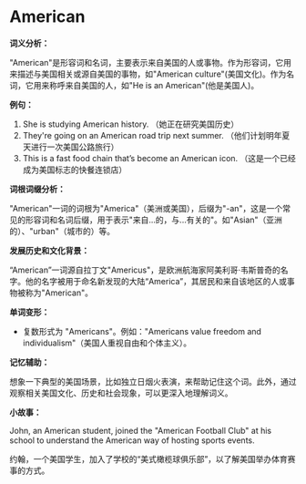 # American

**词义分析：**

  

"American"是形容词和名词，主要表示来自美国的人或事物。作为形容词，它用来描述与美国相关或源自美国的事物，如"American culture"(美国文化)。作为名词，它用来称呼来自美国的人，如"He is an American"(他是美国人)。

  

**例句：**

  

1.  She is studying American history. （她正在研究美国历史）
2.  They're going on an American road trip next summer. （他们计划明年夏天进行一次美国公路旅行）
3.  This is a fast food chain that’s become an American icon. （这是一个已经成为美国标志的快餐连锁店）

  

**词根词缀分析：**

  

"American"一词的词根为"America"（美洲或美国），后缀为"-an"，这是一个常见的形容词和名词后缀，用于表示"来自...的，与...有关的"。如"Asian"（亚洲的）、"urban"（城市的）等。

  

**发展历史和文化背景：**

  

“American”一词源自拉丁文"Americus"，是欧洲航海家阿美利哥·韦斯普奇的名字。他的名字被用于命名新发现的大陆“America”，其居民和来自该地区的人或事物被称为"American"。

  

**单词变形：**

  

*   复数形式为 "Americans"。例如："Americans value freedom and individualism"（美国人重视自由和个体主义）。

  

**记忆辅助：**

  

想象一下典型的美国场景，比如独立日烟火表演，来帮助记住这个词。此外，通过观察相关美国文化、历史和社会现象，可以更深入地理解词义。

  

**小故事：**

  

John, an American student, joined the "American Football Club" at his school to understand the American way of hosting sports events.

  

约翰，一个美国学生，加入了学校的“美式橄榄球俱乐部”，以了解美国举办体育赛事的方式。
